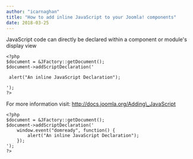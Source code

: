 ```yaml
---
author: "icarnaghan"
title: "How to add inline JavaScript to your Joomla! components"
date: 2018-03-25
---
```


JavaScript code can directly be declared within a component or module's display view

```
<?php
$document = &JFactory::getDocument();
$document->addScriptDeclaration('
 
 alert("An inline JavaScript Declaration");
 
');
?>
```

For more information visit: http://docs.joomla.org/Adding\_JavaScript

```
<?php
$document = &JFactory::getDocument();
$document->addScriptDeclaration('
    window.event("domready", function() {
        alert("An inline JavaScript Declaration");
    });
');
?>
```
